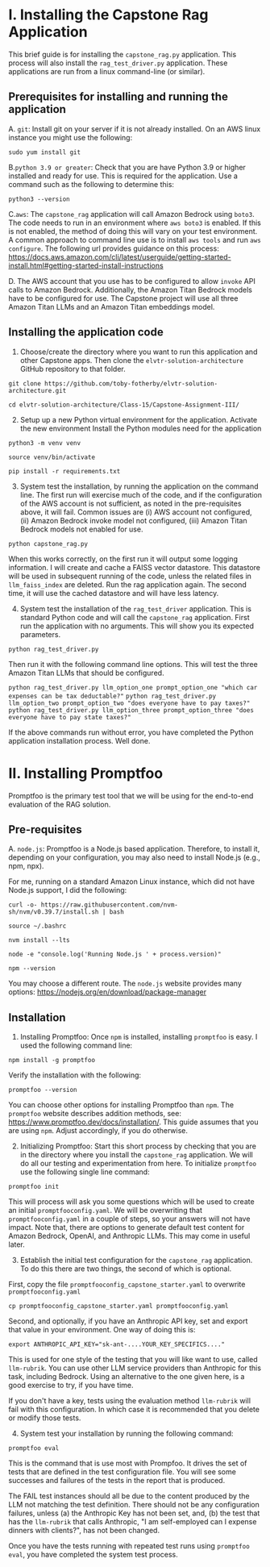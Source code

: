 # I. Installing the Capstone Rag Application
This brief guide is for installing the `capstone_rag.py` application. 
This process will also install the `rag_test_driver.py` application.
These applications are run from a linux command-line (or similar).

## Prerequisites for installing and running the application

A. `git`: Install git on your server if it is not already installed. 
On an AWS linux instance you might use the following:

`sudo yum install git`

B.`python 3.9 or greater`: Check that you are have Python 3.9 or higher installed and ready for use. 
This is required for the application. Use a command such as the following to determine this:

`python3 --version`

C.`aws`: The `capstone_rag` application will call Amazon Bedrock using `boto3`. 
The code needs to run in an environment where `aws boto3` is enabled.
If this is not enabled, the method of doing this will vary on your test environment.
A common approach to command line use is to install `aws tools` and run `aws configure`. 
The following url provides guidance on this process: 
https://docs.aws.amazon.com/cli/latest/userguide/getting-started-install.html#getting-started-install-instructions

D. The AWS account that you use has to be configured to allow `invoke` API calls to Amazon Bedrock.
Additionally, the Amazon Titan Bedrock models have to be configured for use. 
The Capstone project will use all three Amazon Titan LLMs and an Amazon Titan embeddings model.

## Installing the application code
1. Choose/create the directory where you want to run this application and other Capstone apps.
Then clone the `elvtr-solution-architecture` GitHub repository to that folder.

`git clone https://github.com/toby-fotherby/elvtr-solution-architecture.git`

`cd elvtr-solution-architecture/Class-15/Capstone-Assignment-III/`

2. Setup up a new Python virtual environment for the application.
Activate the new environment
Install the Python modules need for the application

`python3 -m venv venv`

`source venv/bin/activate`

`pip install -r requirements.txt`

3. System test the installation, by running the application on the command line. 
The first run will exercise much of the code, and if the configuration of the AWS account is not sufficient,
as noted in the pre-requisites above, it will fail. Common issues are (i) AWS account not configured, 
(ii) Amazon Bedrock invoke model not configured, (iii) Amazon Titan Bedrock models not enabled for use. 

`python capstone_rag.py`

When this works correctly, on the first run it will output some logging information.
I will create and cache a FAISS vector datastore. 
This datastore will be used in subsequent running of the code, unless the related files in `llm_faiss_index` are deleted.
Run the rag application again. The second time, it will use the cached datastore and will have less latency.

4. System test the installation of the `rag_test_driver` application. 
This is standard Python code and will call the `capstone_rag` application.
First run the application with no arguments. This will show you its expected parameters.

`python rag_test_driver.py`

Then run it with the following command line options. 
This will test the three Amazon Titan LLMs that should be configured.

`python rag_test_driver.py llm_option_one prompt_option_one "which car expenses can be tax deductable?"`
`python rag_test_driver.py llm_option_two prompt_option_two "does everyone have to pay taxes?"`
`python rag_test_driver.py llm_option_three prompt_option_three "does everyone have to pay state taxes?"`

If the above commands run without error, you have completed the Python application installation process.
Well done.


# II. Installing Promptfoo

Promptfoo is the primary test tool that we will be using for the end-to-end evaluation of the RAG solution.

## Pre-requisites
A. `node.js`: Promptfoo is a Node.js based application. 
Therefore, to install it, depending on your configuration, you may also need to install Node.js (e.g., npm, npx).

For me, running on a standard Amazon Linux instance, which did not have Node.js support, I did the following:

`curl -o- https://raw.githubusercontent.com/nvm-sh/nvm/v0.39.7/install.sh | bash`

`source ~/.bashrc`

`nvm install --lts`

`node -e "console.log('Running Node.js ' + process.version)"`

`npm --version`

You may choose a different route. The `node.js` website provides many options: https://nodejs.org/en/download/package-manager

## Installation

1. Installing Promptfoo: Once `npm` is installed, installing `promptfoo` is easy. 
I used the following command line:

`npm install -g promptfoo`

Verify the installation with the following:

`promptfoo --version`

You can choose other options for installing Promptfoo than `npm`. 
The `promptfoo` website describes addition methods, see: https://www.promptfoo.dev/docs/installation/.
This guide assumes that you are using `npm`. Adjust accordingly, if you do otherwise.

2. Initializing Promptfoo: 
Start this short process by checking that you are in the directory where you install the `capstone_rag` application.
We will do all our testing and experimentation from here. 
To initialize `promptfoo`  use the following single line command:

`promptfoo init`

This will process will ask you some questions which will be used to create an initial `promptfooconfig.yaml`.
We will be overwriting that `promptfooconfig.yaml` in a couple of steps, so your answers will not have impact.
Note that, there are options to generate default test content for Amazon Bedrock, OpenAI, and Anthropic LLMs.
This may come in useful later.

3. Establish the initial test configuration for the `capstone_rag` application. 
To do this there are two things, the second of which is optional. 

First, copy the file `promptfooconfig_capstone_starter.yaml` to overwrite `promptfooconfig.yaml`

`cp promptfooconfig_capstone_starter.yaml promptfooconfig.yaml`

Second, and optionally, if you have an Anthropic API key, set and export that value in your environment. 
One way of doing this is:

`export ANTHROPIC_API_KEY="sk-ant-....YOUR_KEY_SPECIFICS...."`

This is used for one style of the testing that you will like want to use, called `llm-rubrik`.
You can use other LLM service providers than Anthropic for this task, including Bedrock.
Using an alternative to the one given here, is a good exercise to try, if you have time.

If you don't have a key, tests using the evaluation method `llm-rubrik` will fail with this configuration.
In which case it is recommended that you delete or modify those tests.

4. System test your installation by running the following command:

`promptfoo eval`

This is the command that is use most with Prompfoo. 
It drives the set of tests that are defined in the test configuration file.
You will see some successes and failures of the tests in the report that is produced.

The FAIL test instances should all be due to the content produced by the LLM not matching the test definition.
There should not be any configuration failures, unless 
    (a) the Anthropic Key has not been set, and,
    (b) the test that has the `llm-rubrik` that calls Anthropic, 
"I am self-employed can I expense dinners with clients?", has not been changed.

Once you have the tests running with repeated test runs using `promptfoo eval`, you have completed the system test process.
